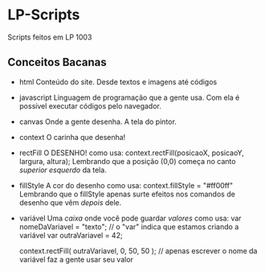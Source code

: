 # LP-Scripts
Scripts feitos em LP 1003

## Conceitos Bacanas

- html
  Conteúdo do site. Desde textos e imagens até códigos

- javascript
  Linguagem de programação que a gente usa. Com ela é possível executar códigos pelo navegador.

- canvas
  Onde a gente desenha. A tela do pintor.

- context
  O carinha que desenha!

- rectFill
  O DESENHO!
  como usa:
    context.rectFill(posicaoX, posicaoY, largura, altura);
  Lembrando que a posição (0,0) começa no canto *superior esquerdo* da tela.

- fillStyle
  A cor do desenho
  como usa:
    context.fillStyle = "#ff00ff"
  Lembrando que o fillStyle apenas surte efeitos nos comandos de desenho que vêm *depois* dele.

- variável
  Uma _caixa_ onde você pode guardar _valores_
  como usa:
    var nomeDaVariavel = "texto"; // o "var" indica que estamos criando a variável
    var outraVariavel = 42;
    
    context.rectFill( outraVariavel, 0, 50, 50 ); // apenas escrever o nome da variável faz a gente usar seu valor
